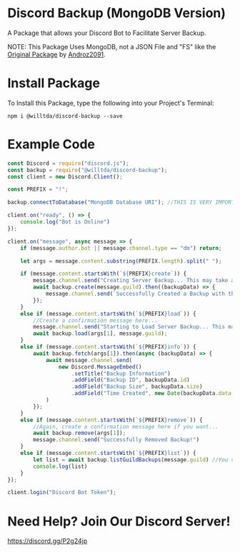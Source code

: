 # Discord Backup (MongoDB Version)

A Package that allows your Discord Bot to Facilitate Server Backup.

NOTE: This Package Uses MongoDB, not a JSON File and "FS" like the [Original Package](https://npmjs.com/package/discord-backup) by [Androz2091](https://github.com/Androz2091).

# Install Package

To Install this Package, type the following into your Project's Terminal:

`npm i @willtda/discord-backup --save`

# Example Code

```js
const Discord = require("discord.js");
const backup = require("@willtda/discord-backup");
const client = new Discord.Client();

const PREFIX = "!";

backup.connectToDatabase("MongoDB Database URI"); //THIS IS VERY IMPORTANT. MAKE SURE YOU DO THIS!

client.on("ready", () => {
    console.log("Bot is Online")
});

client.on("message", async message => {
    if (message.author.bot || message.channel.type == "dm") return;

    let args = message.content.substring(PREFIX.length).split(" ");

    if (message.content.startsWith(`${PREFIX}create`)) {
        message.channel.send("Creating Server Backup... This may take a few seconds.")
        await backup.create(message.guild).then((backupData) => {
            message.channel.send(`Successfully Created a Backup with the ID: ${backupData.id}`)
        });
    }
    else if (message.content.startsWith(`${PREFIX}load`)) {
        //Create a confirmation message here...
        message.channel.send("Starting to Load Server Backup... This may take a few seconds.")
        await backup.load(args[1], message.guild);
    }
    else if (message.content.startsWith(`${PREFIX}info`)) {
        await backup.fetch(args[1]).then(async (backupData) => {
            await message.channel.send(
                new Discord.MessageEmbed()
                    .setTitle("Backup Information")
                    .addField("Backup ID", backupData.id)
                    .addField("Backup Size", backupData.size)
                    .addField("Time Created", new Date(backupData.data.createdTimestamp))
            )
        });
    } 
    else if (message.content.startsWith(`${PREFIX}remove`)) {
        //Again, create a confirmation message here if you want...
        await backup.remove(args[1]);
        message.channel.send("Successfully Removed Backup!")
    }
    else if (message.content.startsWith(`${PREFIX}list`)) {
        let list = await backup.listGuildBackups(message.guild) //You can get a list of all server backups by just using "backup.list()".
        console.log(list)
    }
});

client.login("Discord Bot Token");
```

# Need Help? Join Our Discord Server!

https://discord.gg/P2g24jp